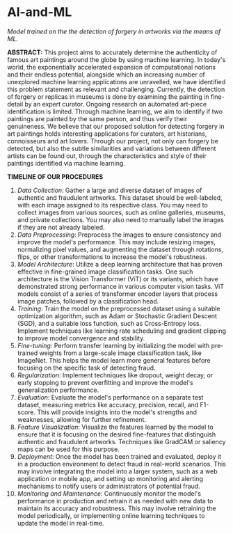 # AI-and-ML
_Model trained on the the detection of forgery in artworks via the means of ML._

**ABSTRACT:** This project aims to accurately determine the authenticity of famous art paintings around the globe by using machine learning. In today's world,
the exponentially accelerated expansion of computational notions and their endless potential, alongside which an increasing number of unexplored machine learning applications are unravelled, we have identified this problem statement as relevant and challenging. Currently, the detection of forgery or replicas in museums is done by examining the painting in fine-detail by an expert curator. Ongoing research on automated art-piece identification is limited. Through machine learning, we aim to identify if two paintings are painted by the same person, and thus verify their genuineness. We believe that our proposed solution for detecting forgery in art paintings holds interesting applications for curators, art historians, connoisseurs and art lovers. Through our project, not only can forgery be detected, but also the subtle similarities and variations between different artists can be found out, through the characteristics and style of their paintings identified via machine learning.

**TIMELINE OF OUR PROCEDURES**
1. _Data Collection_: Gather a large and diverse dataset of images of authentic and fraudulent artworks. This dataset should be well-labeled, with each image assigned to its respective class. You may need to collect images from various sources, such as online galleries, museums, and private collections. You may also need to manually label the images if they are not already labeled.
2. _Data Preprocessing_: Preprocess the images to ensure consistency and improve the model's performance. This may include resizing images, normalizing pixel values, and augmenting the dataset through rotations, flips, or other transformations to increase the model's robustness.
3. _Model Architecture_: Utilize a deep learning architecture that has proven effective in fine-grained image classification tasks. One such architecture is the Vision Transformer (ViT) or its variants, which have demonstrated strong performance in various computer vision tasks. ViT models consist of a series of transformer encoder layers that process image patches, followed by a classification head.
4. _Training_: Train the model on the preprocessed dataset using a suitable optimization algorithm, such as Adam or Stochastic Gradient Descent (SGD), and a suitable loss function, such as Cross-Entropy loss. Implement techniques like learning rate scheduling and gradient clipping to improve model convergence and stability.
5. _Fine-tuning_: Perform transfer learning by initializing the model with pre-trained weights from a large-scale image classification task, like ImageNet. This helps the model learn more general features before focusing on the specific task of detecting fraud.
6. _Regularization_: Implement techniques like dropout, weight decay, or early stopping to prevent overfitting and improve the model's generalization performance.
7. _Evaluation_: Evaluate the model's performance on a separate test dataset, measuring metrics like accuracy, precision, recall, and F1-score. This will provide insights into the model's strengths and weaknesses, allowing for further refinement.
8. _Feature Visualization_: Visualize the features learned by the model to ensure that it is focusing on the desired fine-features that distinguish authentic and fraudulent artworks. Techniques like GradCAM or saliency maps can be used for this purpose.
9. _Deployment_: Once the model has been trained and evaluated, deploy it in a production environment to detect fraud in real-world scenarios. This may involve integrating the model into a larger system, such as a web application or mobile app, and setting up monitoring and alerting mechanisms to notify users or administrators of potential fraud.
10. _Monitoring and Maintenance_: Continuously monitor the model's performance in production and retrain it as needed with new data to maintain its accuracy and robustness. This may involve retraining the model periodically, or implementing online learning techniques to update the model in real-time.

